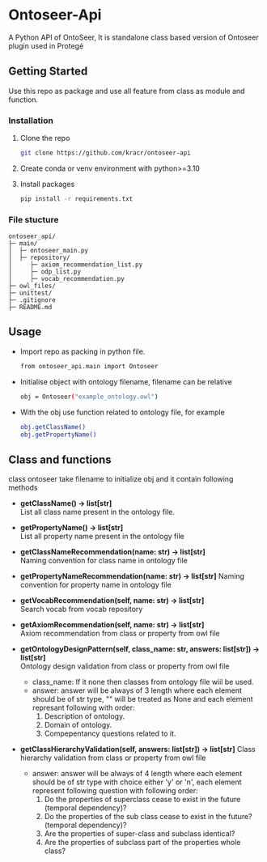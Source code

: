 # Ontoseer-Api

A Python API of OntoSeer, It is standalone class based version of Ontoseer plugin used in Protegé


## Getting Started

Use this repo as package and use all feature from class as module and function.

### Installation

1. Clone the repo

    ```sh
   git clone https://github.com/kracr/ontoseer-api
   ```

2. Create conda or venv environment with python>=3.10

3. Install packages

   ```sh
   pip install -r requirements.txt
   ```

### File stucture

```
ontoseer_api/
├─ main/
│  ├─ ontoseer_main.py
│  ├─ repository/
│     ├─ axiom_recommendation_list.py
│     ├─ odp_list.py
│     ├─ vocab_recommendation.py
├─ owl_files/
├─ unittest/
├─ .gitignore
├─ README.md
```

## Usage

* Import repo as packing in python file.

    ```sh
    from ontoseer_api.main import Ontoseer
    ```

* Initialise object with ontology filename, filename can be relative

    ```sh
    obj = Ontoseer("example_ontology.owl")
    ```

* With the obj use function related to ontology file, for example

    ```sh
    obj.getClassName()
    obj.getPropertyName()
    ```

## Class and functions

class ontoseer take filename to initialize obj and it contain following methods

- **getClassName() -> list[str]**   
    List all class name present in the ontology file.

- **getPropertyName() -> list[str]**    
    List all property name present in the ontology file

- **getClassNameRecommendation(name: str) -> list[str]**    
    Naming convention for class name in ontology file


- **getPropertyNameRecommendation(name: str) -> list[str]** 
    Naming convention for property name in ontology file

- **getVocabRecommendation(self, name: str) -> list[str]**  
    Search vocab from vocab repository


- **getAxiomRecommendation(self, name: str) -> list[str]**  
    Axiom recommendation from class or property from owl file


- **getOntologyDesignPattern(self, class_name: str, answers: list[str]) -> list[str]**  
    Ontology design validation from class or property from owl file

    - class_name: If it none then classes from ontology file wiil be used.
    - answer: answer will be always of 3 length where each element should be of str type, "" will be treated as None and each element represant following with order:   
        1. Description of ontology.
        2. Domain of ontology.
        3. Compepentancy questions related to it.

- **getClassHierarchyValidation(self, answers: list[str]) -> list[str]**
    Class hierarchy validation from class or property from owl file

    - answer: answer will be always of 4 length where each element should be of str type with choice either 'y' or 'n', each element represent following question with following order: 
        1. Do the properties of superclass cease to exist in the future (temporal dependency)?    
        2. Do the properties of the sub class cease to exist in the future? (temporal dependency)?
        3. Are the properties of super-class and subclass identical?
        4. Are the properties of subclass part of the properties whole class?